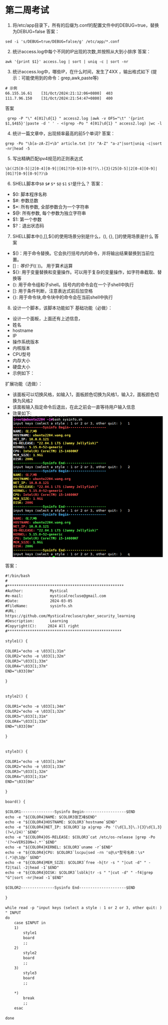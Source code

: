 # 第二周考试

1. 将/etc/app目录下，所有的后缀为.conf的配置文件中的DEBUG=true，替换为DEBUG=false
答案：
```shell
sed -i 's/DEBUG=true/DEBUG=false/g' /etc/app/*.conf
```

2. 统计access.log中每个不同的IP出现的次数,并按照从大到小排序
答案：
```shell
awk '{print $1}' access.log | sort | uniq -c | sort -nr
```

3. 统计access.log中，哪些IP，在什么时间，发生了4XX ，输出格式如下
(提示：可能使用到的命令：grep,awk,paste等)
```shell
# 示例
66.155.16.61    [31/Oct/2024:21:12:06+0800]  403 
111.7.96.150    [31/Oct/2024:21:54:47+0800]  400 
```

答案
```shell
 grep -P "\" 4[01]\d{1} " access2.log |awk -v OFS="\t" '{print $1,$4$5}'|paste -d ' ' - <(grep -Po " 4[01]\d{1} " access2.log) |wc -l
```

4. 统计一篇文章中，出现频率最高的前5个单词?
答案：
```shell
grep -Po "\b[a-zA-Z]+\b" article.txt |tr "A-Z" "a-z"|sort|uniq -c|sort -nr|head -5
```

5. 写出精确匹配ipv4规范的正则表达式
```shell
\b((25[0-5]|2[0-4][0-9]|[01]?[0-9][0-9]?)\.){3}(25[0-5]|2[0-4][0-9]|[01]?[0-9][0-9]?)\b
```

6. SHELL脚本中`$0` `$#` `$*` `$@` `$1` `$?`是什么？
答案：
- $0: 脚本程序名称
- $#: 参数总数
- $*: 所有参数, 全部参数合为一个字符串
- $@: 所有参数, 每个参数为独立字符串
- $1: 第一个参数
- $?：退出状态码

7. SHELL脚本中$(),$[],${}的使用场景分别是什么，(), {}, []的使用场景是什么
答案
- $()：用于命令替换。它会执行括号内的命令，并将输出结果替换到当前位置。
- $[]: 等价于$(( ))。 用于算术运算
- ${}: 用于变量替换和变量操作。可以用于复杂的变量操作，如字符串截取、替换等
- (): 用于命令组和子shell。括号内的命令会在一个子shell中执行
- []: 用于条件判断，注意表达式前后加空格
- {}: 用于命令块,命令块中的命令会在当前shell中执行


8. 设计一个脚本，该脚本功能如下
基础功能（必做）：
- 设计一个面板，上面还有上述信息，
- 姓名
- hostname
- IP
- 操作系统版本
- 内核版本
- CPU型号
- 内存大小
- 硬盘大小
- 示例如下：

扩展功能（选做）：
- 该面板可以切换风格，如输入1，面板颜色切换为风格1，输入2，面板颜色切换为风格2
- 该面板输入指定命令后退出，在此之前会一直等待用户输入信息
- 效果如下:
![alt text](image-1.png)


答案：
```shell
#!/bin/bash
#
#****************************************************
#Author:            Mystical
#e-mail:            mysticalrecluse@gmail.com
#Date:              2024-03-05
#FileName:          sysinfo.sh
#URL:               https://github.com/Mysticalrecluse/cyber_security_learning
#Description:       Learning
#Copyright(C):     2024 All right
#***************************************************

style1() {

COLOR1="echo -e \033[1;31m"
COLOR2="echo -e \033[1;32m"
COLOR3="\033[1;33m"
COLOR4="\033[1;37m"
END="\033[0m"

}


style2() {

COLOR1="echo -e \033[1;34m"
COLOR2="echo -e \033[1;32m"
COLOR3="\033[1;31m"
COLOR4="\033[1;33m"
END="\033[0m"

}


style3() {

COLOR1="echo -e \033[1;34m"
COLOR2="echo -e \033[1;33m"
COLOR3="\033[1;32m"
COLOR4="\033[1;31m"
END="\033[0m"

}

board() {

$COLOR1---------------Sysinfo Begin-------------------$END
echo -e "${COLOR4}NAME: $COLOR3张艺峰$END"
echo -e "${COLOR4}HOSTNAME: $COLOR3`hostname`$END"
echo -e "${COLOR4}NET_IP: $COLOR3`ip a|grep -Po '(\d{1,3}\.){3}\d{1,3}(?=\/24)'`$END"
echo -e "${COLOR4}OS-RELEASE: $COLOR3`cat /etc/os-release |grep -Po '(?<=VERSION=).*'`$END"
echo -e "${COLOR4}KERNEL: $COLOR3`uname -r`$END"
echo -e "${COLOR4}CPU: $COLOR3`lscpu|sed -rn 's@\s*型号名称：\s*(.*)@\1@p'`$END"
echo -e "${COLOR4}MEM_SIZE: $COLOR3`free -h|tr -s " "|cut -d" " -f2|tail -2|head -1`$END"
echo -e "${COLOR4}DISK: $COLOR3`lsblk|tr -s " "|cut -d" " -f4|grep "G"|sort -nr|head -1`$END"

$COLOR2---------------Sysinfo End---------------------$END

}

while read -p "input keys (select a style : 1 or 2 or 3, other quit: )   " INPUT 
do
    case $INPUT in
    1) 
        style1
        board
        ;;
    2)
        style2
        board
        ;;
    3)
        style3
        board
        ;;
    
    *)
        break
        ;;
    esac

done

```

